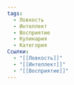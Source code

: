 ```yaml
---
tags:
  - Ловкость
  - Интеллект
  - Восприятие
  - Кулинария
  - Категория
Ссылки:
  - "[[Ловкость]]"
  - "[[Интеллект]]"
  - "[[Восприятие]]"
---
```


